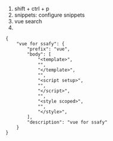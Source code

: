 1. shift + ctrl + p
2. snippets: configure snippets
3. vue search
4. 
```
{
	"vue for ssafy": {
		"prefix": "vue",
		"body": [
			"<template>",
			"",
			"</template>",
			"",
			"<script setup>",
			"",
			"</script>",
			"",
			"<style scoped>",
			"",
			"</style>",
		],
		"description": "vue for ssafy"
	}
}
```